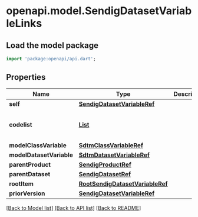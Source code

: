 # openapi.model.SendigDatasetVariableLinks

## Load the model package
```dart
import 'package:openapi/api.dart';
```

## Properties
Name | Type | Description | Notes
------------ | ------------- | ------------- | -------------
**self** | [**SendigDatasetVariableRef**](SendigDatasetVariableRef.md) |  | [optional] 
**codelist** | [**List<RootCtCodelistRefElement>**](RootCtCodelistRefElement.md) |  | [optional] [default to const []]
**modelClassVariable** | [**SdtmClassVariableRef**](SdtmClassVariableRef.md) |  | [optional] 
**modelDatasetVariable** | [**SdtmDatasetVariableRef**](SdtmDatasetVariableRef.md) |  | [optional] 
**parentProduct** | [**SendigProductRef**](SendigProductRef.md) |  | [optional] 
**parentDataset** | [**SendigDatasetRef**](SendigDatasetRef.md) |  | [optional] 
**rootItem** | [**RootSendigDatasetVariableRef**](RootSendigDatasetVariableRef.md) |  | [optional] 
**priorVersion** | [**SendigDatasetVariableRef**](SendigDatasetVariableRef.md) |  | [optional] 

[[Back to Model list]](../README.md#documentation-for-models) [[Back to API list]](../README.md#documentation-for-api-endpoints) [[Back to README]](../README.md)


